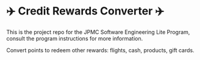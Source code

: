 # :airplane: Credit Rewards Converter :airplane:
This is the project repo for the JPMC Software Engineering Lite Program, consult the program instructions for more information.

Convert points to redeem other rewards: flights, cash, products, gift cards.